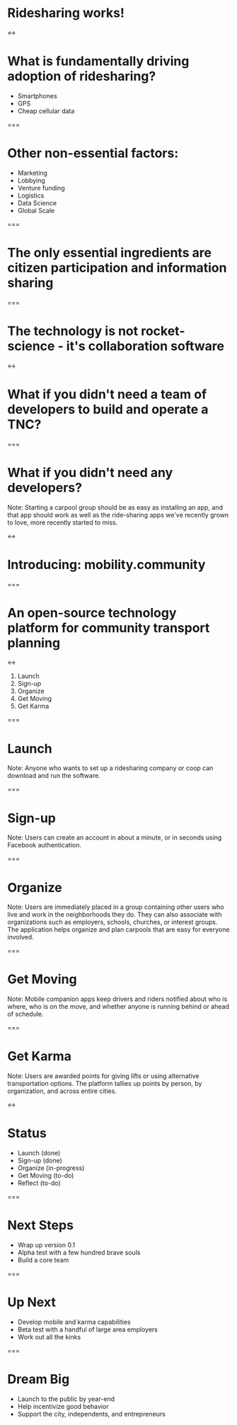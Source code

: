 # Ridesharing works!

<->

# What is fundamentally driving adoption of ridesharing?
- Smartphones
- GPS
- Cheap cellular data

===

# Other non-essential factors:
- Marketing
- Lobbying
- Venture funding
- Logistics
- Data Science
- Global Scale

===

# The only essential ingredients are citizen participation and information sharing

===

# The technology is not rocket-science - it's collaboration software

<->

# What if you didn't need a team of developers to build and operate a TNC?

===

# What if you didn't need any developers?

Note: Starting a carpool group should be as easy as installing an app, and that app
should work as well as the ride-sharing apps we've recently grown to love, more recently
started to miss.

<->

# Introducing: mobility.community

===

# An open-source technology platform for community transport planning

<->

1. Launch
2. Sign-up
3. Organize
4. Get Moving
5. Get Karma

===

# Launch

Note: Anyone who wants to set up a ridesharing company or coop can download and
run the software.  

===

# Sign-up

Note: Users can create an account in about a minute, or in seconds using Facebook
authentication.

===

# Organize

Note: Users are immediately placed in a group containing other users who live and work
in the neighborhoods they do.  They can also associate with organizations such as employers,
schools, churches, or interest groups.  The application helps organize and plan carpools
that are easy for everyone involved.

===

# Get Moving

Note: Mobile companion apps keep drivers and riders notified about who is where, who is
on the move, and whether anyone is running behind or ahead of schedule.

===

# Get Karma

Note: Users are awarded points for giving lifts or using alternative transportation options.
The platform tallies up points by person, by organization, and across entire cities.

<->

# Status
- Launch (done)
- Sign-up (done)
- Organize (in-progress)
- Get Moving (to-do)
- Reflect (to-do)

===

# Next Steps
- Wrap up version 0.1
- Alpha test with a few hundred brave souls
- Build a core team

===

# Up Next
- Develop mobile and karma capabilities
- Beta test with a handful of large area employers
- Work out all the kinks

===

# Dream Big
- Launch to the public by year-end
- Help incentivize good behavior
- Support the city, independents, and entrepreneurs
